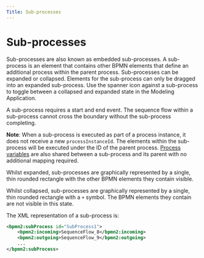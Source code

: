 ```yaml
---
Title: Sub-processes
---
```


# Sub-processes 
Sub-processes are also known as embedded sub-processes. A sub-process is an element that contains other BPMN elements that define an additional process within the parent process. Sub-processes can be expanded or collapsed. Elements for the sub-process can only be dragged into an expanded sub-process. Use the spanner icon against a sub-process to toggle between a collapsed and expanded state in the Modeling Application. 

A sub-process requires a start and end event. The sequence flow within a sub-process cannot cross the boundary without the sub-process completing. 

**Note**: When a sub-process is executed as part of a process instance, it does not receive a new `processInstanceId`. The elements within the sub-process will be executed under the ID of the parent process. [Process variables](../README.md#process-variables) are also shared between a sub-process and its parent with no additional mapping required. 

Whilst expanded, sub-processes are graphically represented by a single, thin rounded rectangle with the other BPMN elements they contain visible. 

Whilst collapsed, sub-processes are graphically represented by a single, thin rounded rectangle with a `+` symbol. The BPMN elements they contain are not visible in this state. 

The XML representation of a sub-process is: 

```xml
<bpmn2:subProcess id="SubProcess1">
	<bpmn2:incoming>SequenceFlow_8</bpmn2:incoming>
	<bpmn2:outgoing>SequenceFlow_9</bpmn2:outgoing> 
	...
</bpmn2:subProcess>
```
